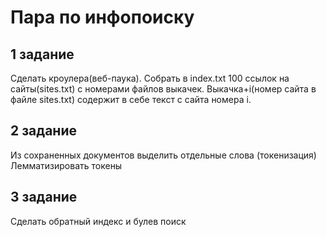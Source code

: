 
# Пара по инфопоиску

## 1 задание

Сделать кроулера(веб-паука). Собрать в index.txt 100 ссылок на сайты(sites.txt) с номерами файлов выкачек. 
Выкачка+i(номер сайта в файле sites.txt) содержит в себе текст с сайта номера i.

## 2 задание
Из сохраненных документов выделить отдельные слова (токенизация)
Лемматизировать токены

## 3 задание
Сделать обратный индекс и булев поиск